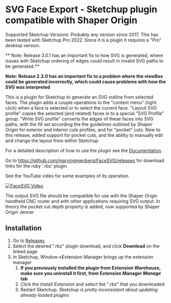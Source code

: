 # SVG Face Export - Sketchup plugin compatible with Shaper Origin

Supported Sketchup Versions: Probably any version since 2017.  This has been tested with Sketchup Pro 2022.  Since
it is a plugin it requires a "Pro" desktop version.

** Note: Release 3.0.1 has an important fix to how SVG is generated, where issues with Sketchup ordering of edges could
result in invalid SVG paths to be generated.**

**Note: Release 2.3.0 has an important fix to a problem where the viewBox could be generated incorrectly, which
could cause problems with how the SVG was interpreted**

This is a plugin for Sketchup to generate an SVG outline from selected faces.  The plugin adds a couple operations to the "context menu" (right click) when a face is selected or to select the current face. "Layout SVG profile" copies the selected (and related) faces in to a special "SVG Profile" group.  "Write SVG profile" converts the edges of these faces into SVG paths, with the fill set according the the guidelines outlined by *Shaper Origin* for exterior and interior cuts profiles, and for "pocket" cuts.  New to this release, added support for pocket cuts, and the ability to manually edit and change the layout from within Sketchup.

For a detailed description of how to use the plugin see the [Documentation](https://github.com/marvingreenberg/FaceSVG/wiki/Documentation).

Go to https://github.com/marvingreenberg/FaceSVG/releases for download links for the ruby '.rbz' plugin.

See the YouTube video for some examples of its operation.

[![FaceSVG Video](https://github.com/marvingreenberg/FaceSVG/blob/main/images/FaceSVG2.png)](https://www.youtube.com/watch?v=IQFW8jPruxM)

The output SVG file should be compatible for use with the Shaper Origin handheld CNC router and with other applications requiring SVG output.
In theory the pocket cut depth property is added, now supported by Shaper Origin Jenner

## Installation

1. Go to [Releases](https://github.com/marvingreenberg/FaceSVG/releases)
1. Select the desired ".rbz" plugin download, and click **Download** on the linked page
1. In Sketchup, Window->Extension Manager brings up the extension manager
   1. **If you previously installed the plugin from Extension Warehouse, make sure you uninstall it first, from Extension Manager *Manage* tab**
   1. Click the *Install Extension* and select the ".rbz" that you downloaded
   1. Restart Sketchup.  *Sketchup is pretty inconsistent about updating already loaded plugins*

